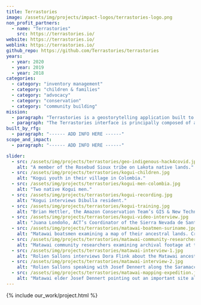 ```yaml
---
title: Terrastories
image: /assets/img/projects/impact-logos/terrastories-logo.png
non_profit_partners:
  - name: "Terrastories"
    src: https://terrastories.io/
website: https://terrastories.io/
weblink: https://terrastories.io/
github_repo: https://github.com/Terrastories/terrastories
years:
  - year: 2020
  - year: 2019
  - year: 2018
categories:
  - category: "inventory management"
  - category: "children & families"
  - category: "advocacy"
  - category: "conservation"
  - category: "community building"
mission:
  - paragraph: "Terrastories is a geostorytelling application built to enable indigenous and other local communities to locate and map their own oral storytelling traditions about places of significant meaning or value to them. Community members can add places and stories through a user-friendly interface, and make decisions about designating certain stories as private or restricted. It is a dockerized Rails app that uses Mapbox to help users locate content geographically on an interactive map. Terrastories is designed to be entirely offline-compatible, so that remote communities can access the application entirely without needing internet connectivity."
  - paragraph: "The Terrastories interface is principally composed of an interactive map and a sidebar with media content. Users can explore the map and click on activated points to see the stories associated with those points. Alternatively, users can interact with the sidebar and click on stories to see where in the landscape these narratives took place. Through an administrative back end, users can also add, edit, and remove stories, or set them as restricted so that they are viewable only with a special login. Users can design and customize the content of the interactive map entirely, and the interface itself is customizable with a color scheme and design reflecting the style of the community."
built_by_rfg:
  - paragraph: "------ ADD INFO HERE ------"
scope_and_impact:
  - paragraph: "------ ADD INFO HERE ------"

slider:
  - src: /assets/img/projects/terrastories/geo-indigenous-hack4covid.jpg
    alt: "A member of the Rosebud Sioux tribe on Lakota native lands."
  - src: /assets/img/projects/terrastories/kogui-children.jpg
    alt: "Kogui youth in their village in Colombia."
  - src: /assets/img/projects/terrastories/kogui-men-colombia.jpg
    alt: "Two native Kogui men."
  - src: /assets/img/projects/terrastories/kogui-recording.jpg
    alt: "Kogui interviews Dibulla resident."
  - src: /assets/img/projects/terrastories/kogui-training.jpg
    alt: "Brian Hettler, the Amazon Conservation Team’s GIS & New Technologies Manager conducts training on oral histories equipment."
  - src: /assets/img/projects/terrastories/kogui-video-interview.jpg
    alt: "Juana Londoño, ACT’s Coordinator of the Sierra Nevada de Santa Marta Program recording an oral histories interview."
  - src: /assets/img/projects/terrastories/matawai-boatmen-suriname.jpg
    alt: "Matawai boatsmen examining a map of their ancestral lands. Credit: Mirjam Gommers"
  - src: /assets/img/projects/terrastories/matawai-community-researchers.jpg
    alt: "Matawai community researchers examining archival footage at the Smithsonian National Anthropology Archives along with staff and anthropologist Edward C. Green. Credit: Judith Andrews"
  - src: /assets/img/projects/terrastories/matawai-interview-1.jpg
    alt: "Rolien Sallons interviews Dora Flink about the Matawai ancestral lands in the village of Boslanti. Credit: Rudo Kemper"
  - src: /assets/img/projects/terrastories/matawai-interview-2.jpg
    alt: "Rolien Sallons speaking with Josef Dennert along the Saramacca River. Credit: Rafael Jantz"
  - src: /assets/img/projects/terrastories/matawai-mapping-expedition.jpg
    alt: "Matawai elder Josef Dennert pointing out an important site along the Saramacca River during a mapping expedition. Credit: Rudo Kemper"
---
```


{% include our_work/project.html %}
